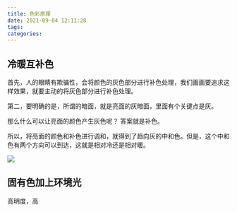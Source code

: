 ```yaml
---
title: 色彩原理
date: 2021-09-04 12:11:28
tags:
categories:
---
```


## 冷暖互补色

首先，人的眼睛有欺骗性，会将颜色的灰色部分进行补色处理，我们画画要追求这样效果，就要主动的将灰色部分进行补色处理。


第二，要明确的是，所谓的暗面，就是亮面的灰暗面，里面有个关键点是灰。

那么什么可以让亮面的颜色产生灰色呢？ 答案就是补色。

所以，将亮面的颜色和补色进行调和，就得到了趋向灰的中和色。但是，这个中和色有两个方向可以到达，这就是相对冷还是相对暖。

![](1.png)

## 固有色加上环境光

高明度，高